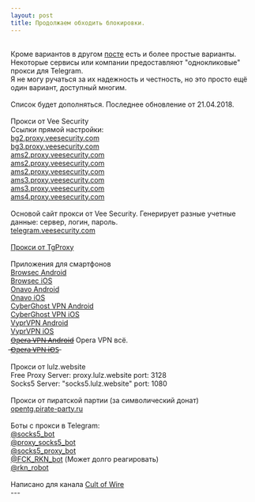```yaml
---
layout: post
title: Продолжаем обходить блокировки.
---
```

<br />Кроме вариантов в другом <a href="https://fckrkn.github.io/tg/">посте</a> есть и более простые варианты.
<br />Некоторые сервисы или компании предоставляют "однокликовые" прокси для Telegram.
<br />Я не могу ручаться за их надежность и честность, но это просто ещё один вариант, доступный многим.
<br />
<br />Список будет дополняться. Последнее обновление от 21.04.2018.
<br />
<br />Прокси от Vee Security
<br />Ссылки прямой настройки:
<br /><a href="tg://socks?server=bg2.proxy.veesecurity.com&port=80&user=PROXY_5ACF59F9AF08A&pass=02643a0be3afd799">bg2.proxy.veesecurity.com</a>
<br /><a href="tg://socks?server=bg3.proxy.veesecurity.com&port=80&user=PROXY_5AD036D67955A&pass=e8335690dabdca00">bg3.proxy.veesecurity.com</a>
<br /><a href="tg://socks?server=ams2.proxy.veesecurity.com&port=443&user=PROXY_5AD47D3B736F6&pass=5ad208830851b2e5">ams2.proxy.veesecurity.com</a>
<br /><a href="tg://socks?server=ams2.proxy.veesecurity.com&port=443&user=PROXY_5AD47DE7D3AD3&pass=74ac8a98b095d9fe">ams2.proxy.veesecurity.com</a>
<br /><a href="tg://socks?server=ams2.proxy.veesecurity.com&port=443&user=PROXY_5AD47D678BEB3&pass=eec2361f4d391445">ams2.proxy.veesecurity.com</a>
<br /><a href="tg://socks?server=ams2.proxy.veesecurity.com&port=443&user=PROXY_5AD47D8A4C906&pass=f3a73936698429bf">ams3.proxy.veesecurity.com</a>
<br /><a href="tg://socks?server=ams3.proxy.veesecurity.com&port=443&user=PROXY_5AD47DACD2AC7&pass=f88e4ec3e41d7680">ams3.proxy.veesecurity.com</a>
<br /><a href="tg://socks?server=ams4.proxy.veesecurity.com&port=443&user=PROXY_5AD47DD17AD5B&pass=016e19cdba7a6715">ams4.proxy.veesecurity.com</a>
<br />
<br />Основой сайт прокси от Vee Security. Генерирует разные учетные данные: сервер, логин, пароль.
<br /><a href="https://telegram.veesecurity.com/">telegram.veesecurity.com</a>
<br />
<br /><a href="http://tgproxy.me/">Прокси от TgProxy</a>
<br />
<br /> Приложения для смартфонов
<br /><a href="https://goo.gl/txCRKR">Browsec Android</a>
<br /><a href="https://goo.gl/VoxESa">Browsec iOS</a>
<br /><a href="https://goo.gl/QFD48Z">Onavo Android</a>
<br /><a href="https://goo.gl/w3pWbf">Onavo iOS</a>
<br /><a href="https://play.google.com/store/apps/details?id=de.mobileconcepts.cyberghost&hl=ru">CyberGhost VPN Android</a>
<br /><a href="https://itunes.apple.com/us/app/cyberghost-vpn/id583009522?mt=8">CyberGhost VPN iOS</a>
<br /><a href="https://play.google.com/store/apps/details?id=com.goldenfrog.vyprvpn.app">VyprVPN Android</a>
<br /><a href="https://itunes.apple.com/us/app/vyprvpn-unlimited-vpn-for-fast-secure-wifi/id577635689?mt=8">VyprVPN iOS</a>
<br /><a href="https://goo.gl/W6j9i9">O̶p̶e̶r̶a̶ ̶V̶P̶N̶ ̶A̶n̶d̶r̶o̶i̶d̶</a> Opera VPN всё.
<br /><a href="https://goo.gl/h1EjAH"> ̶O̶p̶e̶r̶a̶ ̶V̶P̶N̶ ̶i̶O̶S̶</a>
<br />
<br />Прокси от lulz.website
<br />Free Proxy Server: proxy.lulz.website port: 3128
<br />Socks5 Server:  "socks5.lulz.website" port: 1080
<br />
<br /> Прокси от пиратской партии (за символический донат)
<br /><a href="https://opentg.pirate-party.ru/">opentg.pirate-party.ru</a>
<br />
<br /> Боты c прокси в Telegram:
<br /><a href="https://t.me/socks5_bot">@socks5_bot</a>
<br /><a href="https://t.me/proxy_socks5_bot">@proxy_socks5_bot</a>
<br /><a href="https://t.me/socks5_proxy_bot">@socks5_proxy_bot</a>
<br /><a href="https://t.me/FCK_RKN_bot">@FCK_RKN_bot</a> (Может долго реагировать)
<br /><a href="http://t.me/rkn_robot">@rkn_robot</a>
<br />
<br />Написано для канала <a href="https://t.me/cultofwire">Cult of Wire</a>
<br /> ---
